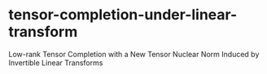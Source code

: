 # tensor-completion-under-linear-transform
Low-rank Tensor Completion with a New Tensor Nuclear Norm Induced by Invertible Linear Transforms
